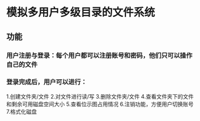 # 模拟多用户多级目录的文件系统
## 功能
### 用户注册与登录：每个用户都可以注册账号和密码，他们只可以操作自己的文件
### 登录完成后，用户可以进行：
1.创建文件夹/文件
2.对文件进行读/写
3.删除文件夹/文件
4.查看文件夹下的文件和剩余可用磁盘空间大小
5.查看位示图占用情况
6.注销功能，方便用户切换账号
7.格式化磁盘
